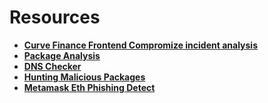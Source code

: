 # Resources

- **[Curve Finance Frontend Compromize incident analysis](https://www.certik.com/resources/blog/49wUGTmcApcgIxkF3PFwbE-curve-finance-hack-incident-analysis)**
- **[Package Analysis](https://github.com/ossf/package-analysis)**
- **[DNS Checker](https://dnschecker.org)**
- **[Hunting Malicious Packages](https://duo.com/decipher/hunting-malicious-npm-packages)**
- **[Metamask Eth Phishing Detect](https://github.com/MetaMask/eth-phishing-detect/)**
